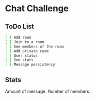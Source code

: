 # Chat Challenge


## ToDo List

````sh
[ ] Add room
[ ] Join to a room
[ ] See members of the room
[ ] Add private room
[ ] User status
[ ] See stats
[ ] Message persistency
````

## Stats
Amount of message. Number of members.

